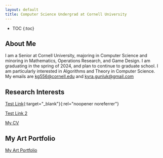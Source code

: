 ```yaml
---
layout: default
title: Computer Science Undergrad at Cornell University
---
```


* TOC
{:toc}

## About Me

I am a Senior at Cornell University, majoring in Computer Science and minoring in Mathematics, Operations Research, and Game Design. I am graduating in the spring of 2024, and plan to continue to graduate school. I am particularly interested in Algorithms and Theory in Computer Science. My emails are kg556@cornell.edu and kyra.gunluk@gmail.com

## Research Interests
[Test Link](https://www.linkedin.com/in/kyra-gunluk-097704198/){:target="_blank"}{:rel="noopener noreferrer"}

[Test Link 2](https://www.linkedin.com/in/kyra-gunluk-097704198/ )

[My CV](files/resumex.pdf)

## My Art Portfolio

[My Art Portfolio](portfolio.html)
